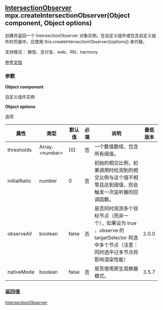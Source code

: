 ## [IntersectionObserver](https://developers.weixin.qq.com/miniprogram/dev/api/wxml/IntersectionObserver.html) mpx.createIntersectionObserver(Object component, Object options)

创建并返回一个 IntersectionObserver 对象实例。在自定义组件或包含自定义组件的页面中，应使用 this.createIntersectionObserver([options]) 来代替。

支持情况： 微信、支付宝、web、RN、harmony

[参考文档](https://developers.weixin.qq.com/miniprogram/dev/api/wxml/wx.createIntersectionObserver.html)

### 参数

**Object component**

自定义组件实例

**Object options**

选项

| 属性         | 类型    | 默认值 | 必填 | 说明                                                                                                   | 最低版本 |
| ------------ | ------- | ------ | ---- | ------------------------------------------------------------------------------------------------------ | -------- |
| thresholds   | Array.&lt;number&gt;   | [0]    | 否   | 一个数值数组，包含所有阈值。                                                                           |          |
| initialRatio | number  | 0      | 否   | 初始的相交比例，如果调用时检测到的相交比例与这个值不相等且达到阈值，则会触发一次监听器的回调函数。     |          |
| observeAll   | boolean | false  | 否   | 是否同时观测多个目标节点（而非一个），如果设为 true ，observe 的 targetSelector 将选中多个节点（注意：同时选中过多节点将影响渲染性能） | 2.0.0    |
| nativeMode   | boolean | false  | 否   | 是否使用原生观察器模式。                                                                              | 3.5.7    |

### 返回值
[IntersectionObserver](https://developers.weixin.qq.com/miniprogram/dev/api/wxml/IntersectionObserver.html)